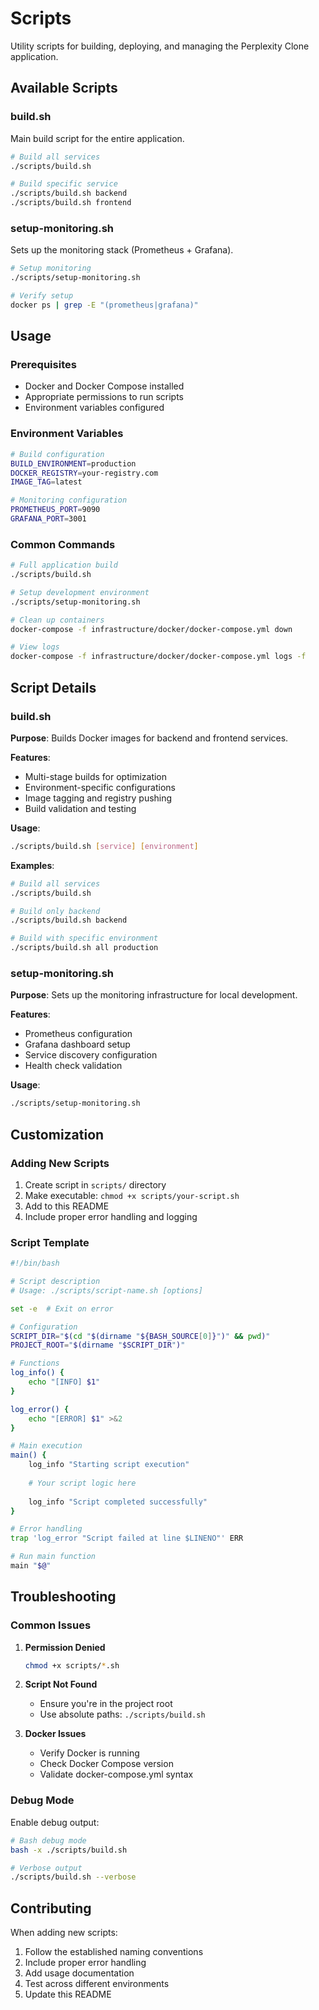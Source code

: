 # Scripts

Utility scripts for building, deploying, and managing the Perplexity Clone application.

## Available Scripts

### build.sh
Main build script for the entire application.

```bash
# Build all services
./scripts/build.sh

# Build specific service
./scripts/build.sh backend
./scripts/build.sh frontend
```

### setup-monitoring.sh
Sets up the monitoring stack (Prometheus + Grafana).

```bash
# Setup monitoring
./scripts/setup-monitoring.sh

# Verify setup
docker ps | grep -E "(prometheus|grafana)"
```

## Usage

### Prerequisites

- Docker and Docker Compose installed
- Appropriate permissions to run scripts
- Environment variables configured

### Environment Variables

```bash
# Build configuration
BUILD_ENVIRONMENT=production
DOCKER_REGISTRY=your-registry.com
IMAGE_TAG=latest

# Monitoring configuration
PROMETHEUS_PORT=9090
GRAFANA_PORT=3001
```

### Common Commands

```bash
# Full application build
./scripts/build.sh

# Setup development environment
./scripts/setup-monitoring.sh

# Clean up containers
docker-compose -f infrastructure/docker/docker-compose.yml down

# View logs
docker-compose -f infrastructure/docker/docker-compose.yml logs -f
```

## Script Details

### build.sh

**Purpose**: Builds Docker images for backend and frontend services.

**Features**:
- Multi-stage builds for optimization
- Environment-specific configurations
- Image tagging and registry pushing
- Build validation and testing

**Usage**:
```bash
./scripts/build.sh [service] [environment]
```

**Examples**:
```bash
# Build all services
./scripts/build.sh

# Build only backend
./scripts/build.sh backend

# Build with specific environment
./scripts/build.sh all production
```

### setup-monitoring.sh

**Purpose**: Sets up the monitoring infrastructure for local development.

**Features**:
- Prometheus configuration
- Grafana dashboard setup
- Service discovery configuration
- Health check validation

**Usage**:
```bash
./scripts/setup-monitoring.sh
```

## Customization

### Adding New Scripts

1. Create script in `scripts/` directory
2. Make executable: `chmod +x scripts/your-script.sh`
3. Add to this README
4. Include proper error handling and logging

### Script Template

```bash
#!/bin/bash

# Script description
# Usage: ./scripts/script-name.sh [options]

set -e  # Exit on error

# Configuration
SCRIPT_DIR="$(cd "$(dirname "${BASH_SOURCE[0]}")" && pwd)"
PROJECT_ROOT="$(dirname "$SCRIPT_DIR")"

# Functions
log_info() {
    echo "[INFO] $1"
}

log_error() {
    echo "[ERROR] $1" >&2
}

# Main execution
main() {
    log_info "Starting script execution"
    
    # Your script logic here
    
    log_info "Script completed successfully"
}

# Error handling
trap 'log_error "Script failed at line $LINENO"' ERR

# Run main function
main "$@"
```

## Troubleshooting

### Common Issues

1. **Permission Denied**
   ```bash
   chmod +x scripts/*.sh
   ```

2. **Script Not Found**
   - Ensure you're in the project root
   - Use absolute paths: `./scripts/build.sh`

3. **Docker Issues**
   - Verify Docker is running
   - Check Docker Compose version
   - Validate docker-compose.yml syntax

### Debug Mode

Enable debug output:

```bash
# Bash debug mode
bash -x ./scripts/build.sh

# Verbose output
./scripts/build.sh --verbose
```

## Contributing

When adding new scripts:

1. Follow the established naming conventions
2. Include proper error handling
3. Add usage documentation
4. Test across different environments
5. Update this README
